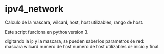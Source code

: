 # ipv4_network
Calculo de la mascara, wilcard, host, host utilizables, rango de host.

Este script funciona en python version 3.

digitando la ip y la mascara, se pueden saber los parametros de red:
mascara
wilcard
numero de host
numero de host utilizables de inicio y final.
